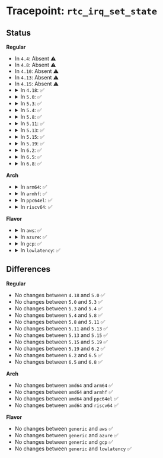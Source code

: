 # Tracepoint: <code>rtc_irq_set_state</code>

## Status
<b>Regular</b>
<ul>
<li>
In <code>4.4</code>: Absent ⚠️
</li>
<li>
In <code>4.8</code>: Absent ⚠️
</li>
<li>
In <code>4.10</code>: Absent ⚠️
</li>
<li>
In <code>4.13</code>: Absent ⚠️
</li>
<li>
In <code>4.15</code>: Absent ⚠️
</li>
<li>
<details>
<summary>In <code>4.18</code>: ✅</summary>

Event:

```c
struct trace_event_raw_rtc_irq_set_state {
    struct trace_entry ent;
    int enabled;
    int err;
    char __data[0];
};
```
Function:

```c
void trace_event_raw_event_rtc_irq_set_state(void *__data, int enabled, int err);
```
</details>
</li>
<li>
<details>
<summary>In <code>5.0</code>: ✅</summary>

Event:

```c
struct trace_event_raw_rtc_irq_set_state {
    struct trace_entry ent;
    int enabled;
    int err;
    char __data[0];
};
```
Function:

```c
void trace_event_raw_event_rtc_irq_set_state(void *__data, int enabled, int err);
```
</details>
</li>
<li>
<details>
<summary>In <code>5.3</code>: ✅</summary>

Event:

```c
struct trace_event_raw_rtc_irq_set_state {
    struct trace_entry ent;
    int enabled;
    int err;
    char __data[0];
};
```
Function:

```c
void trace_event_raw_event_rtc_irq_set_state(void *__data, int enabled, int err);
```
</details>
</li>
<li>
<details>
<summary>In <code>5.4</code>: ✅</summary>

Event:

```c
struct trace_event_raw_rtc_irq_set_state {
    struct trace_entry ent;
    int enabled;
    int err;
    char __data[0];
};
```
Function:

```c
void trace_event_raw_event_rtc_irq_set_state(void *__data, int enabled, int err);
```
</details>
</li>
<li>
<details>
<summary>In <code>5.8</code>: ✅</summary>

Event:

```c
struct trace_event_raw_rtc_irq_set_state {
    struct trace_entry ent;
    int enabled;
    int err;
    char __data[0];
};
```
Function:

```c
void trace_event_raw_event_rtc_irq_set_state(void *__data, int enabled, int err);
```
</details>
</li>
<li>
<details>
<summary>In <code>5.11</code>: ✅</summary>

Event:

```c
struct trace_event_raw_rtc_irq_set_state {
    struct trace_entry ent;
    int enabled;
    int err;
    char __data[0];
};
```
Function:

```c
void trace_event_raw_event_rtc_irq_set_state(void *__data, int enabled, int err);
```
</details>
</li>
<li>
<details>
<summary>In <code>5.13</code>: ✅</summary>

Event:

```c
struct trace_event_raw_rtc_irq_set_state {
    struct trace_entry ent;
    int enabled;
    int err;
    char __data[0];
};
```
Function:

```c
void trace_event_raw_event_rtc_irq_set_state(void *__data, int enabled, int err);
```
</details>
</li>
<li>
<details>
<summary>In <code>5.15</code>: ✅</summary>

Event:

```c
struct trace_event_raw_rtc_irq_set_state {
    struct trace_entry ent;
    int enabled;
    int err;
    char __data[0];
};
```
Function:

```c
void trace_event_raw_event_rtc_irq_set_state(void *__data, int enabled, int err);
```
</details>
</li>
<li>
<details>
<summary>In <code>5.19</code>: ✅</summary>

Event:

```c
struct trace_event_raw_rtc_irq_set_state {
    struct trace_entry ent;
    int enabled;
    int err;
    char __data[0];
};
```
Function:

```c
void trace_event_raw_event_rtc_irq_set_state(void *__data, int enabled, int err);
```
</details>
</li>
<li>
<details>
<summary>In <code>6.2</code>: ✅</summary>

Event:

```c
struct trace_event_raw_rtc_irq_set_state {
    struct trace_entry ent;
    int enabled;
    int err;
    char __data[0];
};
```
Function:

```c
void trace_event_raw_event_rtc_irq_set_state(void *__data, int enabled, int err);
```
</details>
</li>
<li>
<details>
<summary>In <code>6.5</code>: ✅</summary>

Event:

```c
struct trace_event_raw_rtc_irq_set_state {
    struct trace_entry ent;
    int enabled;
    int err;
    char __data[0];
};
```
Function:

```c
void trace_event_raw_event_rtc_irq_set_state(void *__data, int enabled, int err);
```
</details>
</li>
<li>
<details>
<summary>In <code>6.8</code>: ✅</summary>

Event:

```c
struct trace_event_raw_rtc_irq_set_state {
    struct trace_entry ent;
    int enabled;
    int err;
    char __data[0];
};
```
Function:

```c
void trace_event_raw_event_rtc_irq_set_state(void *__data, int enabled, int err);
```
</details>
</li>
</ul>
<b>Arch</b>
<ul>
<li>
<details>
<summary>In <code>arm64</code>: ✅</summary>

Event:

```c
struct trace_event_raw_rtc_irq_set_state {
    struct trace_entry ent;
    int enabled;
    int err;
    char __data[0];
};
```
Function:

```c
void trace_event_raw_event_rtc_irq_set_state(void *__data, int enabled, int err);
```
</details>
</li>
<li>
<details>
<summary>In <code>armhf</code>: ✅</summary>

Event:

```c
struct trace_event_raw_rtc_irq_set_state {
    struct trace_entry ent;
    int enabled;
    int err;
    char __data[0];
};
```
Function:

```c
void trace_event_raw_event_rtc_irq_set_state(void *__data, int enabled, int err);
```
</details>
</li>
<li>
<details>
<summary>In <code>ppc64el</code>: ✅</summary>

Event:

```c
struct trace_event_raw_rtc_irq_set_state {
    struct trace_entry ent;
    int enabled;
    int err;
    char __data[0];
};
```
Function:

```c
void trace_event_raw_event_rtc_irq_set_state(void *__data, int enabled, int err);
```
</details>
</li>
<li>
<details>
<summary>In <code>riscv64</code>: ✅</summary>

Event:

```c
struct trace_event_raw_rtc_irq_set_state {
    struct trace_entry ent;
    int enabled;
    int err;
    char __data[0];
};
```
Function:

```c
void trace_event_raw_event_rtc_irq_set_state(void *__data, int enabled, int err);
```
</details>
</li>
</ul>
<b>Flavor</b>
<ul>
<li>
<details>
<summary>In <code>aws</code>: ✅</summary>

Event:

```c
struct trace_event_raw_rtc_irq_set_state {
    struct trace_entry ent;
    int enabled;
    int err;
    char __data[0];
};
```
Function:

```c
void trace_event_raw_event_rtc_irq_set_state(void *__data, int enabled, int err);
```
</details>
</li>
<li>
<details>
<summary>In <code>azure</code>: ✅</summary>

Event:

```c
struct trace_event_raw_rtc_irq_set_state {
    struct trace_entry ent;
    int enabled;
    int err;
    char __data[0];
};
```
Function:

```c
void trace_event_raw_event_rtc_irq_set_state(void *__data, int enabled, int err);
```
</details>
</li>
<li>
<details>
<summary>In <code>gcp</code>: ✅</summary>

Event:

```c
struct trace_event_raw_rtc_irq_set_state {
    struct trace_entry ent;
    int enabled;
    int err;
    char __data[0];
};
```
Function:

```c
void trace_event_raw_event_rtc_irq_set_state(void *__data, int enabled, int err);
```
</details>
</li>
<li>
<details>
<summary>In <code>lowlatency</code>: ✅</summary>

Event:

```c
struct trace_event_raw_rtc_irq_set_state {
    struct trace_entry ent;
    int enabled;
    int err;
    char __data[0];
};
```
Function:

```c
void trace_event_raw_event_rtc_irq_set_state(void *__data, int enabled, int err);
```
</details>
</li>
</ul>

## Differences
<b>Regular</b>
<ul>
<li>
No changes between <code>4.18</code> and <code>5.0</code> ✅
</li>
<li>
No changes between <code>5.0</code> and <code>5.3</code> ✅
</li>
<li>
No changes between <code>5.3</code> and <code>5.4</code> ✅
</li>
<li>
No changes between <code>5.4</code> and <code>5.8</code> ✅
</li>
<li>
No changes between <code>5.8</code> and <code>5.11</code> ✅
</li>
<li>
No changes between <code>5.11</code> and <code>5.13</code> ✅
</li>
<li>
No changes between <code>5.13</code> and <code>5.15</code> ✅
</li>
<li>
No changes between <code>5.15</code> and <code>5.19</code> ✅
</li>
<li>
No changes between <code>5.19</code> and <code>6.2</code> ✅
</li>
<li>
No changes between <code>6.2</code> and <code>6.5</code> ✅
</li>
<li>
No changes between <code>6.5</code> and <code>6.8</code> ✅
</li>
</ul>
<b>Arch</b>
<ul>
<li>
No changes between <code>amd64</code> and <code>arm64</code> ✅
</li>
<li>
No changes between <code>amd64</code> and <code>armhf</code> ✅
</li>
<li>
No changes between <code>amd64</code> and <code>ppc64el</code> ✅
</li>
<li>
No changes between <code>amd64</code> and <code>riscv64</code> ✅
</li>
</ul>
<b>Flavor</b>
<ul>
<li>
No changes between <code>generic</code> and <code>aws</code> ✅
</li>
<li>
No changes between <code>generic</code> and <code>azure</code> ✅
</li>
<li>
No changes between <code>generic</code> and <code>gcp</code> ✅
</li>
<li>
No changes between <code>generic</code> and <code>lowlatency</code> ✅
</li>
</ul>
